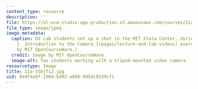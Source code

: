 ```yaml
---
content_type: resource
description: ''
file: https://ol-ocw-studio-app-production.s3.amazonaws.com/courses/21a-550j-dv-lab-documenting-science-through-video-and-new-media-fall-2012/0e4f4a9f190db492a6890d5dc8539cf1_21a-550jf12.jpg
file_type: image/jpeg
image_metadata:
  caption: DV Lab students set up a shot in the MIT Stata Center, during their [Lab
    1 _Introduction to the Camera_](pages/lecture-and-lab-videos) exercise. (Image
    by MIT OpenCourseWare.)
  credit: Image by MIT OpenCourseWare.
  image-alt: Two students working with a tripod-mounted video camera.
resourcetype: Image
title: 21a-550jf12.jpg
uid: 0e4f4a9f-190d-b492-a689-0d5dc8539cf1
---
```

